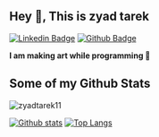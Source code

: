 ## Hey 👋, This is zyad tarek 
[![Linkedin Badge](https://img.shields.io/badge/-zyadtarek-0072b1?style=flat&logo=Linkedin&logoColor=white&link=https://www.linkedin.com/in/zyadtarek/)](https://www.linkedin.com/in/zyadtarek/) [![Github Badge](https://img.shields.io/badge/-zyadtarek11-grey?style=flat&logo=github&logoColor=white&link=https://github.com/zyadtarek11/)](https://www.github.com/zyadtarek11/) <p align='left'><b>I am making art while programming 🌌</b></p>
## Some of my Github Stats
<p align=left> <img src=https://komarev.com/ghpvc/?username=zyadtarek11 alt=zyadtarek11 /> </p>

[![Github stats](https://github-readme-stats.vercel.app/api?username=zyadtarek11&show_icons=true&include_all_commits=true)](https://github.com/zyadtarek11/github-readme-stats)
[![Top Langs](https://github-readme-stats.vercel.app/api/top-langs/?username=zyadtarek11&layout=compact)](https://github.com/zyadtarek11/github-readme-stats)
